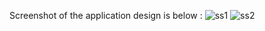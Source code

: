 Screenshot of the application design is below :
![ss1](https://user-images.githubusercontent.com/61746221/123672454-f2618400-d85c-11eb-8fa7-403850e975ee.PNG)
![ss2](https://user-images.githubusercontent.com/61746221/123672476-fa212880-d85c-11eb-8783-cb38b2e83e89.PNG)
